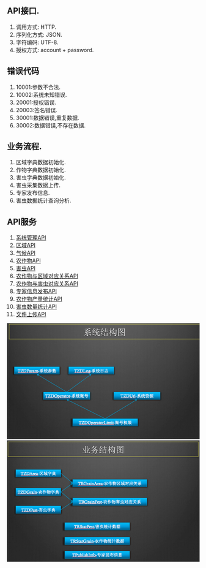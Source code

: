 ## API接口.
1. 调用方式: HTTP.
1. 序列化方式: JSON.
1. 字符编码: UTF-8.
1. 授权方式: account + password.

## 错误代码
1. 10001:参数不合法.
1. 10002:系统未知错误.
1. 20001:授权错误.
1. 20003:签名错误.
1. 30001:数据错误,重复数据.
1. 30002:数据错误,不存在数据.

## 业务流程.
1. 区域字典数据初始化.
1. 作物字典数据初始化.
1. 害虫字典数据初始化.
1. 害虫采集数据上传.
1. 专家发布信息.
1. 害虫数据统计查询分析.


## API服务
1. [系统管理API](api_system.md)
1. [区域API](api_area.md)
1. [气候API](api_feature.md)
1. [农作物API](api_grain.md)
1. [害虫API](api_pest.md)
1. [农作物与区域对应关系API](api_grain_area.md)
1. [农作物与害虫对应关系API](api_grain_pest.md)
1. [专家信息发布API](api_publish.md)
1. [农作物产量统计API](api_stat_grain.md)
1. [害虫数量统计API](api_stat_pest.md)
1. [文件上传API](api_upload.md)

![system](./system.png)
![domain](./domain.png)